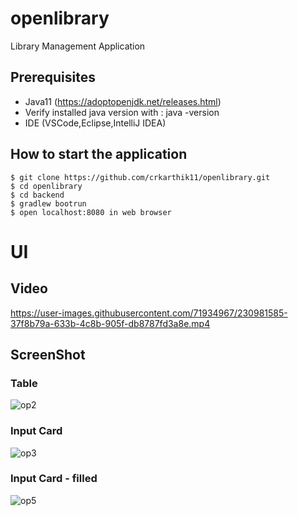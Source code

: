 # openlibrary
Library Management Application


## Prerequisites

 - Java11 (https://adoptopenjdk.net/releases.html)
 - Verify installed java version with : java -version
 - IDE (VSCode,Eclipse,IntelliJ IDEA)


## How to start the application
```
$ git clone https://github.com/crkarthik11/openlibrary.git
$ cd openlibrary
$ cd backend
$ gradlew bootrun
$ open localhost:8080 in web browser
```

# UI

## Video
https://user-images.githubusercontent.com/71934967/230981585-37f8b79a-633b-4c8b-905f-db8787fd3a8e.mp4


## ScreenShot


### Table 
![op2](https://user-images.githubusercontent.com/71934967/230982266-3f6dcf2f-378e-416e-b4ab-a365f3afc92b.png)


### Input Card
![op3](https://user-images.githubusercontent.com/71934967/230982289-8bc4205c-0c15-4382-8e65-6c88541cfd3d.png)


### Input Card - filled
![op5](https://user-images.githubusercontent.com/71934967/230982961-d5e64f93-e80c-4f64-815b-b6945868b87a.png)




